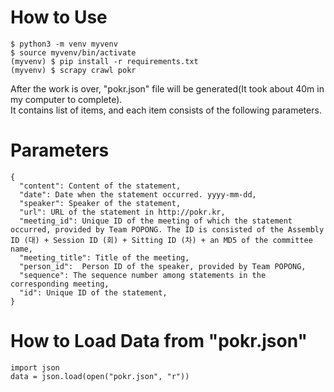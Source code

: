 # How to Use
```
$ python3 -m venv myvenv
$ source myvenv/bin/activate
(myvenv) $ pip install -r requirements.txt
(myvenv) $ scrapy crawl pokr
```
After the work is over, "pokr.json" file will be generated(It took about 40m in my computer to complete). <br/>
It contains list of items, and each item consists of the following parameters.

# Parameters
```
{
  "content": Content of the statement,
  "date": Date when the statement occurred. yyyy-mm-dd,
  "speaker": Speaker of the statement,
  "url": URL of the statement in http://pokr.kr,
  "meeting_id": Unique ID of the meeting of which the statement occurred, provided by Team POPONG. The ID is consisted of the Assembly ID (대) + Session ID (회) + Sitting ID (차) + an MD5 of the committee name,
  "meeting_title": Title of the meeting,
  "person_id": 	Person ID of the speaker, provided by Team POPONG,
  "sequence": The sequence number among statements in the corresponding meeting,
  "id": Unique ID of the statement,
}
```

# How to Load Data from "pokr.json"
```
import json
data = json.load(open("pokr.json", "r"))
```

